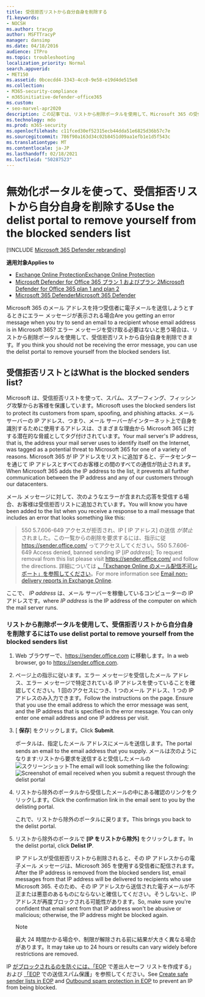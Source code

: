 ```yaml
---
title: 受信拒否リストから自分自身を削除する
f1.keywords:
- NOCSH
ms.author: tracyp
author: MSFTTracyP
manager: dansimp
ms.date: 04/18/2016
audience: ITPro
ms.topic: troubleshooting
localization_priority: Normal
search.appverid:
- MET150
ms.assetid: 0bcecdd4-3343-4cc0-9e58-e19d4de515e8
ms.collection:
- M365-security-compliance
- m365initiative-defender-office365
ms.custom:
- seo-marvel-apr2020
description: この記事では、リストから削除ポータルを使用して、Microsoft 365 の受信拒否リストから自分自身を削除する方法について説明します。
ms.technology: mdo
ms.prod: m365-security
ms.openlocfilehash: c11fced30ef52315ecb44dda51e6825d36b57c7e
ms.sourcegitcommit: 786f90a163d34c02b8451d09aa1efb1e1d5f543c
ms.translationtype: MT
ms.contentlocale: ja-JP
ms.lasthandoff: 02/18/2021
ms.locfileid: "50287523"
---
```

# <a name="use-the-delist-portal-to-remove-yourself-from-the-blocked-senders-list"></a><span data-ttu-id="54fb5-103">無効化ポータルを使って、受信拒否リストから自分自身を削除する</span><span class="sxs-lookup"><span data-stu-id="54fb5-103">Use the delist portal to remove yourself from the blocked senders list</span></span>

[!INCLUDE [Microsoft 365 Defender rebranding](../includes/microsoft-defender-for-office.md)]

<span data-ttu-id="54fb5-104">**適用対象**</span><span class="sxs-lookup"><span data-stu-id="54fb5-104">**Applies to**</span></span>
- [<span data-ttu-id="54fb5-105">Exchange Online Protection</span><span class="sxs-lookup"><span data-stu-id="54fb5-105">Exchange Online Protection</span></span>](exchange-online-protection-overview.md)
- [<span data-ttu-id="54fb5-106">Microsoft Defender for Office 365 プラン 1 およびプラン 2</span><span class="sxs-lookup"><span data-stu-id="54fb5-106">Microsoft Defender for Office 365 plan 1 and plan 2</span></span>](office-365-atp.md)
- [<span data-ttu-id="54fb5-107">Microsoft 365 Defender</span><span class="sxs-lookup"><span data-stu-id="54fb5-107">Microsoft 365 Defender</span></span>](../mtp/microsoft-threat-protection.md)

<span data-ttu-id="54fb5-108">Microsoft 365 のメール アドレスを持つ受信者に電子メールを送信しようとするときにエラー メッセージが表示される場合</span><span class="sxs-lookup"><span data-stu-id="54fb5-108">Are you getting an error message when you try to send an email to a recipient whose email address is in Microsoft 365?</span></span> <span data-ttu-id="54fb5-109">エラー メッセージを受け取る必要はないと思う場合は、リストから削除ポータルを使用して、受信拒否リストから自分自身を削除できます。</span><span class="sxs-lookup"><span data-stu-id="54fb5-109">If you think you should not be receiving the error message, you can use the delist portal to remove yourself from the blocked senders list.</span></span>

## <a name="what-is-the-blocked-senders-list"></a><span data-ttu-id="54fb5-110">受信拒否リストとは</span><span class="sxs-lookup"><span data-stu-id="54fb5-110">What is the blocked senders list?</span></span>

<span data-ttu-id="54fb5-111">Microsoft は、受信拒否リストを使って、スパム、スプーフィング、フィッシング攻撃からお客様を保護しています。</span><span class="sxs-lookup"><span data-stu-id="54fb5-111">Microsoft uses the blocked senders list to protect its customers from spam, spoofing, and phishing attacks.</span></span> <span data-ttu-id="54fb5-112">メール サーバーの IP アドレス、つまり、メール サーバーがインターネット上で自身を識別するために使用するアドレスは、さまざまな理由から Microsoft 365 に対する潜在的な脅威としてタグ付けされています。</span><span class="sxs-lookup"><span data-stu-id="54fb5-112">Your mail server's IP address, that is, the address your mail server uses to identify itself on the Internet, was tagged as a potential threat to Microsoft 365 for one of a variety of reasons.</span></span> <span data-ttu-id="54fb5-113">Microsoft 365 が IP アドレスをリストに追加すると、データセンターを通じて IP アドレスとすべてのお客様との間のすべての通信が防止されます。</span><span class="sxs-lookup"><span data-stu-id="54fb5-113">When Microsoft 365 adds the IP address to the list, it prevents all further communication between the IP address and any of our customers through our datacenters.</span></span>

<span data-ttu-id="54fb5-114">メール メッセージに対して、次のようなエラーが含まれた応答を受信する場合、お客様は受信拒否リストに追加されています。</span><span class="sxs-lookup"><span data-stu-id="54fb5-114">You will know you have been added to the list when you receive a response to a mail message that includes an error that looks something like this:</span></span>

> <span data-ttu-id="54fb5-115">550 5.7.606-649 アクセスが拒否され、IP [ IP アドレス] の送信 _が禁止_ されました。この一覧からの削除を要求するには、指示に従 <https://sender.office.com/> ってアクセスしてください。</span><span class="sxs-lookup"><span data-stu-id="54fb5-115">550 5.7.606-649 Access denied, banned sending IP [_IP address_]; To request removal from this list please visit <https://sender.office.com/> and follow the directions.</span></span> <span data-ttu-id="54fb5-116">詳細については [、「Exchange Online のメール配信不可レポート」を参照してください](https://docs.microsoft.com/Exchange/mail-flow-best-practices/non-delivery-reports-in-exchange-online/non-delivery-reports-in-exchange-online)。</span><span class="sxs-lookup"><span data-stu-id="54fb5-116">For more information see [Email non-delivery reports in Exchange Online](https://docs.microsoft.com/Exchange/mail-flow-best-practices/non-delivery-reports-in-exchange-online/non-delivery-reports-in-exchange-online).</span></span>

<span data-ttu-id="54fb5-117">ここで、 _IP address_ は、メール サーバーを稼働しているコンピューターの IP アドレスです。</span><span class="sxs-lookup"><span data-stu-id="54fb5-117">where  _IP address_ is the IP address of the computer on which the mail server runs.</span></span>

### <a name="to-use-delist-portal-to-remove-yourself-from-the-blocked-senders-list"></a><span data-ttu-id="54fb5-118">リストから削除ポータルを使用して、受信拒否リストから自分自身を削除するには</span><span class="sxs-lookup"><span data-stu-id="54fb5-118">To use delist portal to remove yourself from the blocked senders list</span></span>

1. <span data-ttu-id="54fb5-119">Web ブラウザーで、<https://sender.office.com> に移動します。</span><span class="sxs-lookup"><span data-stu-id="54fb5-119">In a web browser, go to <https://sender.office.com>.</span></span>

2. <span data-ttu-id="54fb5-p104">ページ上の指示に従います。エラー メッセージを受信したメール アドレス、エラー メッセージで特定されている IP アドレスを使っていることを確認してください。1 回のアクセスにつき、1 つのメール アドレス、1 つの IP アドレスのみ入力できます。</span><span class="sxs-lookup"><span data-stu-id="54fb5-p104">Follow the instructions on the page. Ensure that you use the email address to which the error message was sent, and the IP address that is specified in the error message. You can only enter one email address and one IP address per visit.</span></span>

3. <span data-ttu-id="54fb5-123">[ **保存**] をクリックします。</span><span class="sxs-lookup"><span data-stu-id="54fb5-123">Click **Submit**.</span></span>

    <span data-ttu-id="54fb5-124">ポータルは、指定したメール アドレスにメールを送信します。</span><span class="sxs-lookup"><span data-stu-id="54fb5-124">The portal sends an email to the email address that you supply.</span></span> <span data-ttu-id="54fb5-125">メールは次のようになります:リストから要求を送信すると受信したメールの ![ スクリーンショット](../../media/bf13e4f7-f68c-4e46-baa7-b6ab4cfc13f3.png)</span><span class="sxs-lookup"><span data-stu-id="54fb5-125">The email will look something like the following: ![Screenshot of email received when you submit a request through the delist portal](../../media/bf13e4f7-f68c-4e46-baa7-b6ab4cfc13f3.png)</span></span>

4. <span data-ttu-id="54fb5-126">リストから除外のポータルから受信したメールの中にある確認のリンクをクリックします。</span><span class="sxs-lookup"><span data-stu-id="54fb5-126">Click the confirmation link in the email sent to you by the delisting portal.</span></span>

    <span data-ttu-id="54fb5-127">これで、リストから除外のポータルに戻ります。</span><span class="sxs-lookup"><span data-stu-id="54fb5-127">This brings you back to the delist portal.</span></span>

5. <span data-ttu-id="54fb5-128">リストから除外のポータルで **[IP をリストから除外]** をクリックします。</span><span class="sxs-lookup"><span data-stu-id="54fb5-128">In the delist portal, click **Delist IP**.</span></span>

    <span data-ttu-id="54fb5-129">IP アドレスが受信拒否リストから削除されると、その IP アドレスからの電子メール メッセージは、Microsoft 365 を使用する受信者に配信されます。</span><span class="sxs-lookup"><span data-stu-id="54fb5-129">After the IP address is removed from the blocked senders list, email messages from that IP address will be delivered to recipients who use Microsoft 365.</span></span> <span data-ttu-id="54fb5-130">そのため、その IP アドレスから送信された電子メールが不正または悪意のあるものにならないと確信してください。そうしないと、IP アドレスが再度ブロックされる可能性があります。</span><span class="sxs-lookup"><span data-stu-id="54fb5-130">So, make sure you're confident that email sent from that IP address won't be abusive or malicious; otherwise, the IP address might be blocked again.</span></span>

    > [!NOTE]
    > <span data-ttu-id="54fb5-131">最大 24 時間かかる場合や、制限が解除される前に結果が大きく異なる場合があります。</span><span class="sxs-lookup"><span data-stu-id="54fb5-131">It may take up to 24 hours or results can vary widely before restrictions are removed.</span></span>

<span data-ttu-id="54fb5-132">IP [がブロックされるのを防ぐには、「EOP](create-safe-sender-lists-in-office-365.md) で差出人セーフ リストを作成する」および [「EOP](outbound-spam-controls.md) での送信スパム保護」を参照してください。</span><span class="sxs-lookup"><span data-stu-id="54fb5-132">See [Create safe sender lists in EOP](create-safe-sender-lists-in-office-365.md) and [Outbound spam protection in EOP](outbound-spam-controls.md) to prevent an IP from being blocked.</span></span>
